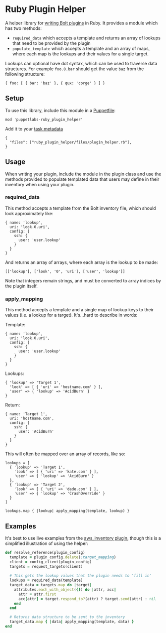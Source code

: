 # Ruby Plugin Helper

A helper library for [writing Bolt
plugins](https://puppet.com/docs/bolt/latest/writing_plugins.html) in Ruby. It provides a module
which has two methods:
* `required_data` which accepts a template and returns an array of lookups that need to be provided
  by the plugin
* `populate_template` which accepts a template and an array of maps, where each map is the lookups
  and their values for a single target.

Lookups can optional have dot syntax, which can be used to traverse data structures. For example `foo.0.bar` should get the value `baz` from the following structure:
```
{ foo: [ { bar: 'baz' }, { qux: 'corge' } ] }
```

## Setup

To use this library, include this module in a [Puppetfile](https://puppet.com/docs/pe/2019.0/puppetfile.html):

```
mod 'puppetlabs-ruby_plugin_helper'
```

Add it to your [task metadata](https://puppet.com/docs/bolt/latest/writing_tasks.html#concept-677)
```
{
  "files": ["ruby_plugin_helper/files/plugin_helper.rb"],
}
```
## Usage

When writing your plugin, include the module in the plugin class and use the methods provided to
populate templated data that users may define in their inventory when using your plugin.

### required_data

This method accepts a template from the Bolt inventory file, which should look approximately like:
```
{ name: 'lookup',
  uri: 'look.0.uri',
  config: {
    ssh: {
      user: 'user.lookup'
    }
  }
}
```

And returns an array of arrays, where each array is the lookup to be made:
```
[['lookup'], ['look', '0', 'uri'], ['user', 'lookup']]
```
Note that integers remain strings, and must be converted to array indices by the plugin itself.

### apply_mapping

This method accepts a template and a single map of lookup keys to their values (i.e. a lookup for a
target). It's...hard to describe in words:

Template:
```
{ name: 'lookup',
  uri: 'look.0.uri',
  config: {
    ssh: {
      user: 'user.lookup'
    }
  }
}
```

Lookups:
```
{ 'lookup' => 'Target 1',
  'look' => [ { 'uri' => 'hostname.com' } ],
  'user' => { 'lookup' => 'AcidBurn' }
}
```

Return:
```
{ name: 'Target 1',
  uri: 'hostname.com',
  config: {
    ssh: {
      user: 'AcidBurn'
    }
  }
}
```

This will often be mapped over an array of records, like so:

```
lookups = [
  { 'lookup' => 'Target 1',
    'look' => [ { 'uri' => 'kate.com' } ],
    'user' => { 'lookup' => 'AcidBurn' }
  },
  { 'lookup' => 'Target 2',
    'look' => [ { 'uri' => 'dade.com' } ],
    'user' => { 'lookup' => 'CrashOverride' }
  }
]

lookups.map { |lookup| apply_mapping(template, lookup) }
```


## Examples

It's best to use live examples from the [aws_inventory
plugin](https://github.com/puppetlabs/puppetlabs-aws_inventory/), though this is a simplified
illustration of using the helper:

```ruby
def resolve_reference(plugin_config)
  template = plugin_config.delete(:target_mapping)
  client = config_client(plugin_config)
  targets = request_targets(client)
  
  # This gets the lookup values that the plugin needs to 'fill in'
  lookups = required_data(template)
  target_data = targets.map do |target|
    attributes.each_with_object({}) do |attr, acc|
      attr = attr.first
      acc[attr] = target.respond_to?(attr) ? target.send(attr) : nil
    end
  end 

  # Returns data structure to be sent to the inventory
  target_data.map { |data| apply_mapping(template, data) }
end
```
